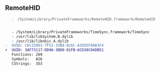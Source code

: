 ## RemoteHID

> `/System/Library/PrivateFrameworks/RemoteHID.framework/RemoteHID`

```diff

   - /System/Library/PrivateFrameworks/TimeSync.framework/TimeSync
   - /usr/lib/libSystem.B.dylib
   - /usr/lib/libobjc.A.dylib
-  UUID: C6C32003-7F51-35B4-B26C-A3ED5F8AB3F4
+  UUID: 3AF73117-DD9A-3BD0-81FB-6CD38C04DB51
   Functions: 269
   Symbols:   826
   CStrings:  353

```
